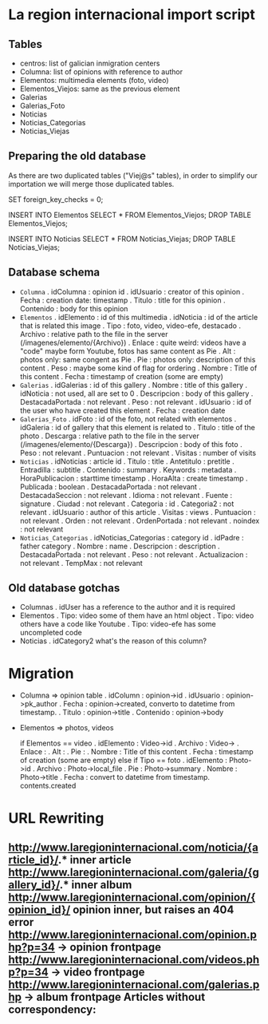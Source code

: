 La region internacional import script
=====================================

Tables
------

 - centros: list of galician inmigration centers
 - Columna: list of opinions with reference to author
 - Elementos: multimedia elements (foto, video)
 - Elementos_Viejos: same as the previous element
 - Galerias
 - Galerias_Foto
 - Noticias
 - Noticias_Categorias
 - Noticias_Viejas


Preparing the old database
--------------------------

As there are two duplicated tables ("Viej@s" tables), in order to simplify our
importation we will merge those duplicated tables.

SET foreign_key_checks = 0;

INSERT INTO Elementos SELECT * FROM Elementos_Viejos;
DROP TABLE Elementos_Viejos;

INSERT INTO Noticias SELECT * FROM Noticias_Viejas;
DROP TABLE Noticias_Viejas;

Database schema
---------------

- `Columna`
    . idColumna     : opinion id
    . idUsuario     : creator of this opinion
    . Fecha         : creation date: timestamp
    . Titulo        : title for this opinion
    . Contenido     : body for this opinion
- `Elementos`
    . idElemento    : id of this multimedia
    . idNoticia     : id of the article that is related this image
    . Tipo          : foto, video, video-efe, destacado
    . Archivo       : relative path to the file in the server (/imagenes/elemento/{Archivo})
    . Enlace        : quite weird: videos have a "code" maybe form Youtube, fotos has same content as Pie
    . Alt           : photos only: same congent as Pie
    . Pie           : photos only: description of this content
    . Peso          : maybe some kind of flag for ordering
    . Nombre        : Title of this content
    . Fecha         : timestamp of creation (some are empty)
- `Galerias`
    . idGalerias    : id of this gallery
    . Nombre        : title of this gallery
    . idNoticia     : not used, all are set to 0
    . Descripcion   : body of this gallery
    . DestacadaPortada : not relevant
    . Peso          : not relevant
    . idUsuario     : id of the user who have created this element
    . Fecha         : creation date
- `Galerias_Foto`
    . idFoto        : id of the foto, not related with elementos
    . idGaleria     : id of gallery that this element is related to
    . Titulo        : title of the photo
    . Descarga      : relative path to the file in the server (/imagenes/elemento/{Descarga})
    . Descripcion   : body of this foto
    . Peso          : not relevant
    . Puntuacion    : not relevant
    . Visitas       : number of visits
- `Noticias`
    . idNoticias    : article id
    . Titulo        : title
    . Antetitulo    : pretitle
    . Entradilla    : subtitle
    . Contenido     : summary
    . Keywords      : metadata
    . HoraPublicacion : starttime timestamp
    . HoraAlta      : create timestamp
    . Publicada     : boolean
    . DestacadaPortada : not relevant
    . DestacadaSeccion : not relevant
    . Idioma        : not relevant
    . Fuente        : signature
    . Ciudad        : not relevant
    . Categoria     : id
    . Categoria2    : not relevant
    . idUsuario     : author of this article
    . Visitas       : views
    . Puntuacion    : not relevant
    . Orden         : not relevant
    . OrdenPortada  : not relevant
    . noindex       : not relevant
- `Noticias_Categorias`
    . idNoticias_Categorias : category id
    . idPadre       : father category
    . Nombre        : name
    . Descripcion   : description
    . DestacadaPortada : not relevant
    . Peso          : not relevant
    . Actualizacion : not relevant
    . TempMax       : not relevant

Old database gotchas
--------------------
- Columnas
    . idUser has a reference to the author and it is required
- Elementos
    . Tipo: video some of them have an html object
    . Tipo: video others have a code like Youtube
    . Tipo: video-efe has some uncompleted code
- Noticias
    . idCategory2 what's the reason of this column?

Migration
=========

- Columna => opinion table
    . idColumn          : opinion->id
    . idUsuario         : opinion->pk_author
    . Fecha             : opinion->created, converto to datetime from timestamp.
    . Titulo            : opinion->title
    . Contenido         : opinion->body

- Elementos => photos, videos

    if Elementos == video
        . idElemento    : Video->id
        . Archivo       : Video->
        . Enlace        :
        . Alt           :
        . Pie           :
        . Nombre        : Title of this content
        . Fecha         : timestamp of creation (some are empty)
    else if Tipo == foto
        . idElemento    : Photo->id
        . Archivo       : Photo->local_file
        . Pie           : Photo->summary
        . Nombre        : Photo->title
        . Fecha         : convert to datetime from timestamp. contents.created

URL Rewriting
=============

http://www.laregioninternacional.com/noticia/{article_id}/.* inner article
http://www.laregioninternacional.com/galeria/{gallery_id}/.* inner album
http://www.laregioninternacional.com/opinion/{opinion_id}/ opinion inner, but raises an 404 error
http://www.laregioninternacional.com/opinion.php?p=34 -> opinion frontpage
http://www.laregioninternacional.com/videos.php?p=34 -> video frontpage
http://www.laregioninternacional.com/galerias.php -> album frontpage
Articles without correspondency:
-